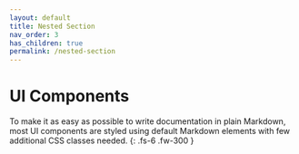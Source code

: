 ```yaml
---
layout: default
title: Nested Section
nav_order: 3
has_children: true
permalink: /nested-section
---
```


# UI Components

To make it as easy as possible to write documentation in plain Markdown, most UI components are styled using default Markdown elements with few additional CSS classes needed.
{: .fs-6 .fw-300 }